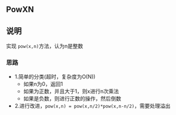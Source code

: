 ## PowXN

## 说明
实现 `pow(x,n)`方法，认为n是整数

### 思路

* 1.简单的分类(超时，复杂度为O(N))
	* 如果n为0，返回1
	* 如果为正数，并且大于1，则x进行n次乘法
	* 如果是负数，则进行正数的操作，然后倒数
* 2.进行改进，`pow(x,n) = pow(x,n/2)*pow(x,n-n/2)`，需要处理溢出